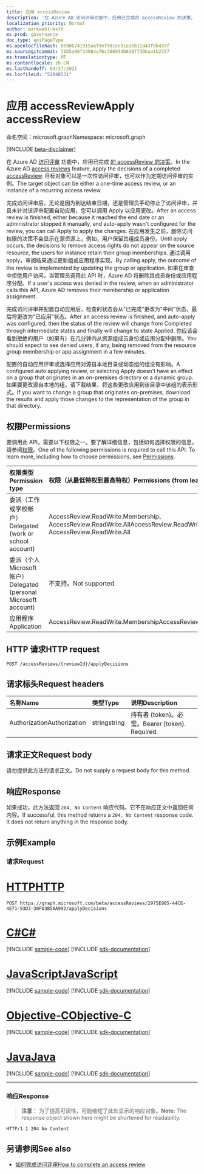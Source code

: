 ```yaml
---
title: 应用 accessReview
description: '在 Azure AD 访问评审功能中，应用已完成的 accessReview 的决策。  目标对象可以是一次性访问评审，也可以作为定期访问评审的实例。  '
localization_priority: Normal
author: markwahl-msft
ms.prod: governance
doc_type: apiPageType
ms.openlocfilehash: b590b741915aaf9ef901ee51e2eb11d43f9b439f
ms.sourcegitcommit: 71b5a96f14984a76c386934b648f730baa1b2357
ms.translationtype: MT
ms.contentlocale: zh-CN
ms.lasthandoff: 04/27/2021
ms.locfileid: "52048531"
---
```

# <a name="apply-accessreview"></a><span data-ttu-id="fe5f7-104">应用 accessReview</span><span class="sxs-lookup"><span data-stu-id="fe5f7-104">Apply accessReview</span></span>

<span data-ttu-id="fe5f7-105">命名空间：microsoft.graph</span><span class="sxs-lookup"><span data-stu-id="fe5f7-105">Namespace: microsoft.graph</span></span>

[!INCLUDE [beta-disclaimer](../../includes/beta-disclaimer.md)]

<span data-ttu-id="fe5f7-106">在 Azure AD [访问评审](../resources/accessreviews-root.md) 功能中，应用已完成 [的 accessReview 的决策](../resources/accessreview.md)。</span><span class="sxs-lookup"><span data-stu-id="fe5f7-106">In the Azure AD [access reviews](../resources/accessreviews-root.md) feature, apply the decisions of a completed [accessReview](../resources/accessreview.md).</span></span>  <span data-ttu-id="fe5f7-107">目标对象可以是一次性访问评审，也可以作为定期访问评审的实例。</span><span class="sxs-lookup"><span data-stu-id="fe5f7-107">The target object can be either a one-time access review, or an instance of a recurring access review.</span></span>  


<span data-ttu-id="fe5f7-108">完成访问评审后，无论是因为到达结束日期，还是管理员手动停止了访问评审，并且未针对该评审配置自动应用，您可以调用 Apply 以应用更改。</span><span class="sxs-lookup"><span data-stu-id="fe5f7-108">After an access review is finished, either because it reached the end date or an administrator stopped it manually, and auto-apply wasn't configured for the review, you can call Apply to apply the changes.</span></span> <span data-ttu-id="fe5f7-109">在应用发生之前，删除访问权限的决策不会显示在源资源上，例如，用户保留其组成员身份。</span><span class="sxs-lookup"><span data-stu-id="fe5f7-109">Until apply occurs, the decisions to remove access rights do not appear on the source resource, the users for instance retain their group memberships.</span></span> <span data-ttu-id="fe5f7-110">通过调用 apply，审阅结果通过更新组或应用程序实现。</span><span class="sxs-lookup"><span data-stu-id="fe5f7-110">By calling apply, the outcome of the review is implemented by updating the group or application.</span></span> <span data-ttu-id="fe5f7-111">如果在审查中拒绝用户访问，当管理员调用此 API 时，Azure AD 将删除其成员身份或应用程序分配。</span><span class="sxs-lookup"><span data-stu-id="fe5f7-111">If a user's access was denied in the review, when an administrator calls this API, Azure AD removes their membership or application assignment.</span></span> 

<span data-ttu-id="fe5f7-112">完成访问评审并配置自动应用后，检查的状态会从"已完成"更改为"中间"状态，最后将更改为"已应用"状态。</span><span class="sxs-lookup"><span data-stu-id="fe5f7-112">After an access review is finished, and auto-apply was configured, then the status of the review will change from Completed through intermediate states and finally will change to state Applied.</span></span> <span data-ttu-id="fe5f7-113">你应该会看到拒绝的用户（如果有）在几分钟内从资源组成员身份或应用分配中删除。</span><span class="sxs-lookup"><span data-stu-id="fe5f7-113">You should expect to see denied users, if any, being removed from the resource group membership or app assignment in a few minutes.</span></span>

<span data-ttu-id="fe5f7-114">配置的自动应用评审或选择应用对源自本地目录或动态组的组没有影响。</span><span class="sxs-lookup"><span data-stu-id="fe5f7-114">A configured auto applying review, or selecting Apply doesn't have an effect on a group that originates in an on-premises directory or a dynamic group.</span></span> <span data-ttu-id="fe5f7-115">如果要更改源自本地的组，请下载结果，将这些更改应用到该目录中该组的表示形式。</span><span class="sxs-lookup"><span data-stu-id="fe5f7-115">If you want to change a group that originates on-premises, download the results and apply those changes to the representation of the group in that directory.</span></span>


## <a name="permissions"></a><span data-ttu-id="fe5f7-116">权限</span><span class="sxs-lookup"><span data-stu-id="fe5f7-116">Permissions</span></span>
<span data-ttu-id="fe5f7-p106">要调用此 API，需要以下权限之一。要了解详细信息，包括如何选择权限的信息，请参阅[权限](/graph/permissions-reference)。</span><span class="sxs-lookup"><span data-stu-id="fe5f7-p106">One of the following permissions is required to call this API. To learn more, including how to choose permissions, see [Permissions](/graph/permissions-reference).</span></span>

|<span data-ttu-id="fe5f7-119">权限类型</span><span class="sxs-lookup"><span data-stu-id="fe5f7-119">Permission type</span></span>                        | <span data-ttu-id="fe5f7-120">权限（从最低特权到最高特权）</span><span class="sxs-lookup"><span data-stu-id="fe5f7-120">Permissions (from least to most privileged)</span></span>              |
|:--------------------------------------|:---------------------------------------------------------|
|<span data-ttu-id="fe5f7-121">委派（工作或学校帐户）</span><span class="sxs-lookup"><span data-stu-id="fe5f7-121">Delegated (work or school account)</span></span>     | <span data-ttu-id="fe5f7-122">AccessReview.ReadWrite.Membership、AccessReview.ReadWrite.All</span><span class="sxs-lookup"><span data-stu-id="fe5f7-122">AccessReview.ReadWrite.Membership, AccessReview.ReadWrite.All</span></span> |
|<span data-ttu-id="fe5f7-123">委派（个人 Microsoft 帐户）</span><span class="sxs-lookup"><span data-stu-id="fe5f7-123">Delegated (personal Microsoft account)</span></span> | <span data-ttu-id="fe5f7-124">不支持。</span><span class="sxs-lookup"><span data-stu-id="fe5f7-124">Not supported.</span></span> |
|<span data-ttu-id="fe5f7-125">应用程序</span><span class="sxs-lookup"><span data-stu-id="fe5f7-125">Application</span></span>                            | <span data-ttu-id="fe5f7-126">AccessReview.ReadWrite.Membership</span><span class="sxs-lookup"><span data-stu-id="fe5f7-126">AccessReview.ReadWrite.Membership</span></span> |

## <a name="http-request"></a><span data-ttu-id="fe5f7-127">HTTP 请求</span><span class="sxs-lookup"><span data-stu-id="fe5f7-127">HTTP request</span></span>
<!-- { "blockType": "ignored" } -->
```http
POST /accessReviews/{reviewId}/applyDecisions
```
## <a name="request-headers"></a><span data-ttu-id="fe5f7-128">请求标头</span><span class="sxs-lookup"><span data-stu-id="fe5f7-128">Request headers</span></span>
| <span data-ttu-id="fe5f7-129">名称</span><span class="sxs-lookup"><span data-stu-id="fe5f7-129">Name</span></span>         | <span data-ttu-id="fe5f7-130">类型</span><span class="sxs-lookup"><span data-stu-id="fe5f7-130">Type</span></span>        | <span data-ttu-id="fe5f7-131">说明</span><span class="sxs-lookup"><span data-stu-id="fe5f7-131">Description</span></span> |
|:-------------|:------------|:------------|
| <span data-ttu-id="fe5f7-132">Authorization</span><span class="sxs-lookup"><span data-stu-id="fe5f7-132">Authorization</span></span> | <span data-ttu-id="fe5f7-133">string</span><span class="sxs-lookup"><span data-stu-id="fe5f7-133">string</span></span> | <span data-ttu-id="fe5f7-p107">持有者 \{token\}。必需。</span><span class="sxs-lookup"><span data-stu-id="fe5f7-p107">Bearer \{token\}. Required.</span></span> |

## <a name="request-body"></a><span data-ttu-id="fe5f7-136">请求正文</span><span class="sxs-lookup"><span data-stu-id="fe5f7-136">Request body</span></span>
<span data-ttu-id="fe5f7-137">请勿提供此方法的请求正文。</span><span class="sxs-lookup"><span data-stu-id="fe5f7-137">Do not supply a request body for this method.</span></span>


## <a name="response"></a><span data-ttu-id="fe5f7-138">响应</span><span class="sxs-lookup"><span data-stu-id="fe5f7-138">Response</span></span>
<span data-ttu-id="fe5f7-p108">如果成功，此方法返回 `204, No Content` 响应代码。它不在响应正文中返回任何内容。</span><span class="sxs-lookup"><span data-stu-id="fe5f7-p108">If successful, this method returns a `204, No Content` response code. It does not return anything in the response body.</span></span>

## <a name="example"></a><span data-ttu-id="fe5f7-141">示例</span><span class="sxs-lookup"><span data-stu-id="fe5f7-141">Example</span></span>
### <a name="request"></a><span data-ttu-id="fe5f7-142">请求</span><span class="sxs-lookup"><span data-stu-id="fe5f7-142">Request</span></span>

# <a name="http"></a>[<span data-ttu-id="fe5f7-143">HTTP</span><span class="sxs-lookup"><span data-stu-id="fe5f7-143">HTTP</span></span>](#tab/http)
<!-- {
  "blockType": "request",
  "name": "apply_accessReview"
}-->
```http
POST https://graph.microsoft.com/beta/accessReviews/2975E9B5-44CE-4E71-93D3-30F03B5AA992/applyDecisions
```
# <a name="c"></a>[<span data-ttu-id="fe5f7-144">C#</span><span class="sxs-lookup"><span data-stu-id="fe5f7-144">C#</span></span>](#tab/csharp)
[!INCLUDE [sample-code](../includes/snippets/csharp/apply-accessreview-csharp-snippets.md)]
[!INCLUDE [sdk-documentation](../includes/snippets/snippets-sdk-documentation-link.md)]

# <a name="javascript"></a>[<span data-ttu-id="fe5f7-145">JavaScript</span><span class="sxs-lookup"><span data-stu-id="fe5f7-145">JavaScript</span></span>](#tab/javascript)
[!INCLUDE [sample-code](../includes/snippets/javascript/apply-accessreview-javascript-snippets.md)]
[!INCLUDE [sdk-documentation](../includes/snippets/snippets-sdk-documentation-link.md)]

# <a name="objective-c"></a>[<span data-ttu-id="fe5f7-146">Objective-C</span><span class="sxs-lookup"><span data-stu-id="fe5f7-146">Objective-C</span></span>](#tab/objc)
[!INCLUDE [sample-code](../includes/snippets/objc/apply-accessreview-objc-snippets.md)]
[!INCLUDE [sdk-documentation](../includes/snippets/snippets-sdk-documentation-link.md)]

# <a name="java"></a>[<span data-ttu-id="fe5f7-147">Java</span><span class="sxs-lookup"><span data-stu-id="fe5f7-147">Java</span></span>](#tab/java)
[!INCLUDE [sample-code](../includes/snippets/java/apply-accessreview-java-snippets.md)]
[!INCLUDE [sdk-documentation](../includes/snippets/snippets-sdk-documentation-link.md)]

---

### <a name="response"></a><span data-ttu-id="fe5f7-148">响应</span><span class="sxs-lookup"><span data-stu-id="fe5f7-148">Response</span></span>
><span data-ttu-id="fe5f7-149">**注意：** 为了提高可读性，可能缩短了此处显示的响应对象。</span><span class="sxs-lookup"><span data-stu-id="fe5f7-149">**Note:** The response object shown here might be shortened for readability.</span></span>
<!-- {
  "blockType": "response",
  "truncated": true
} -->
```http
HTTP/1.1 204 No Content
```

<!-- uuid: 8fcb5dbc-d5aa-4681-8e31-b001d5168d79
2017-06-25 00:00:01 UTC -->
<!--
{
  "type": "#page.annotation",
  "description": "Apply accessReview",
  "keywords": "",
  "section": "documentation",
  "tocPath": "",
  "suppressions": [
  ]
}
-->

## <a name="see-also"></a><span data-ttu-id="fe5f7-150">另请参阅</span><span class="sxs-lookup"><span data-stu-id="fe5f7-150">See also</span></span>

- [<span data-ttu-id="fe5f7-151">如何完成访问评审</span><span class="sxs-lookup"><span data-stu-id="fe5f7-151">How to complete an access review</span></span>](/azure/active-directory/active-directory-azure-ad-controls-complete-access-review)
